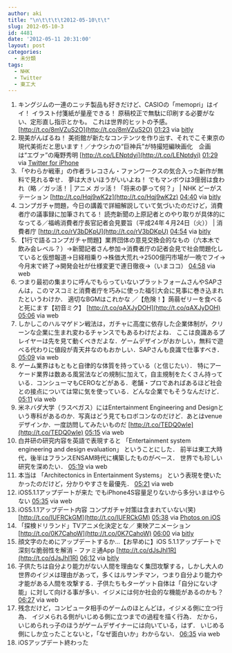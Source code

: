 ```yaml
---
author: aki
title: "\n\t\t\t\t2012-05-10\t\t"
slug: 2012-05-10-3
id: 4481
date: '2012-05-11 20:31:00'
layout: post
categories:
  - 未分類
tags:
  - NHK
  - Twitter
  - 東工大
---
```


<div xmlns:georss="http://www.georss.org/georss">

1.  <span><span>キングジムの一連のニッチ製品も好きだけど、CASIOの「memopri」はイイ！ イラスト付箋紙が量産できる！ 原稿校正で無駄に印刷する必要がない、定形直し指示とかも。 これは世界的ヒットの予感。 [http://t.co/8mVZuS2O](http://t.co/8mVZuS2O)</span> <span>[<span>01:23</span>](http://twitter.com/o_ob/status/200561620856999936) <span>via [bitly](http://bit.ly)</span></span></span>
2.  <span><span>現美がんばるね！ 美術館が新たなコンテンツを作り出す、それでこそ東京の現代美術だと思います！／ナウシカの“巨神兵”が特撮短編映画化　企画は“エヴァ”の庵野秀明 [http://t.co/LENptdyi](http://t.co/LENptdyi)</span> <span>[<span>01:29</span>](http://twitter.com/o_ob/status/200563198041145345) <span>via [Twitter for iPhone](http://twitter.com/#!/download/iphone)</span></span></span>
3.  <span><span>「やわらか戦車」の作者ラレコさん・ファンワークスの気合入った新作が無料で見れる幸せ． 夢は大きいほうがいいよね！ でもマンボウは3億弱は食われ（略 ／ガッ活！ | アニメ ガッ活！「将来の夢って何？」 | NHK どーがステーション [http://t.co/Hqj9wK2z](http://t.co/Hqj9wK2z)</span> <span>[<span>04:40</span>](http://twitter.com/o_ob/status/200611315331506176) <span>via [bitly](http://bit.ly)</span></span></span>
4.  <span><span>コンプガチャ問題，今日の講義で詳細解説していて気づいたのだけど，消費者庁の議事録に加筆されてる！ 読売新聞の上原記者とのやり取りが具体的になってる／福嶋消費者庁長官記者会見要旨（平成24年４月24日（火）） | 消費者庁 [http://t.co/rV3bDKpU](http://t.co/rV3bDKpU)</span> <span>[<span>04:54</span>](http://twitter.com/o_ob/status/200614785820266498) <span>via [bitly](http://bit.ly)</span></span></span>
5.  <span><span>【1行で語るコンプガチャ問題】業界団体の意見交換会的なもの（六本木で飲み会レベル？）→新聞記者さん参加→消費者庁の記者会見で社会問題化していると仮想報道→日経相乗り→株価大荒れ→2500億円市場が一晩でフイ→今月末で終了→開発会社が仕様変更で連日徹夜→（いまココ）</span> <span>[<span>04:58</span>](http://twitter.com/o_ob/status/200615880420376576) <span>via web</span></span></span>
6.  <span><span>つまり最初の集まりに呼んでもらっていないプラットフォームさんやSAPさんは，このマスコミと消費者庁を巧みに使った福引大会に見事に巻き込まれたというわけか． 適切なBGMはこれかな ／【危険！】蒟蒻ゼリーを食べると死にます【初音ミク】 [http://t.co/qAXJyDOH](http://t.co/qAXJyDOH)</span> <span>[<span>05:06</span>](http://twitter.com/o_ob/status/200617865353760768) <span>via web</span></span></span>
7.  <span><span>しかしこのハルマゲドン戦法は，ガチャに高度に依存した企業体制が，クリーンな企業に生まれ変わるチャンスでもあるわけだよね． ここは良識あるプレイヤーは先を見て動くべきだよな．ゲームデザインがおかしい，無料で遊べる代わりに値段が青天井なのもおかしい．SAPさんも良識で仕事すべき．</span> <span>[<span>05:09</span>](http://twitter.com/o_ob/status/200618525063258112) <span>via web</span></span></span>
8.  <span><span>ゲーム業界はもともと自律的な体質を持っている（と信じたい）． 特にアーケード業界は数ある風営法などの規制に加えて，自主規制をたくさん持っている．コンシューマもCEROなどがある．老舗・プロであればあるほど社会との接点については常に気を使っている．どんな企業でもそうなんだけど．</span> <span>[<span>05:11</span>](http://twitter.com/o_ob/status/200619199805145088) <span>via web</span></span></span>
9.  <span><span>米ネバダ大学（ラスベガス）にはEntertainment Engineering and Designという専科があるのか．写真はどう見てもロボコンなのだけど．あとはvenueデザインか．一度訪問してみたいものだ [http://t.co/TEDQ0wIe](http://t.co/TEDQ0wIe)</span> <span>[<span>05:15</span>](http://twitter.com/o_ob/status/200620063454265345) <span>via web</span></span></span>
10.  <span><span>白井研の研究内容を英語で表現すると 「Entertainment system engineering and design evaluation」 ということにした． 前半は東工大時代，後半はフランスENSAM時代に構築したものがベース． 世界でも珍しい研究を深めたい．</span> <span>[<span>05:19</span>](http://twitter.com/o_ob/status/200621124046954496) <span>via web</span></span></span>
11.  <span><span>本当は 「Architectonics in Entertainment Systems」 という表現を使いたかったのだけど，分かりやすさを最優先．</span> <span>[<span>05:21</span>](http://twitter.com/o_ob/status/200621650629246976) <span>via web</span></span></span>
12.  <span><span>iOS5.1.1アップデートが来た でもiPhone4S容量足りないから多分いまはやらない</span> <span>[<span>05:35</span>](http://twitter.com/o_ob/status/200625062456471552) <span>via web</span></span></span>
13.  <span><span>iOS5.1.1アップデート内容 コンプガチャ対策は含まれていない(笑) [http://t.co/IUFRCkGM](http://t.co/IUFRCkGM)</span> <span>[<span>05:38</span>](http://twitter.com/o_ob/status/200625860523458560) <span>via [Photos on iOS](http://www.apple.com)</span></span></span>
14.  <span><span>「探検ドリランド」TVアニメ化決定とな／ 東映アニメーション [http://t.co/0K7CahoW](http://t.co/0K7CahoW)</span> <span>[<span>06:00</span>](http://twitter.com/o_ob/status/200631533302849536) <span>via [bitly](http://bit.ly)</span></span></span>
15.  <span><span>顔文字のためにアップデートするか…【お早めに】iOS 5.1.1アップデートで深刻な脆弱性を解消 - ファミ通App [http://t.co/dJsJhI1R](http://t.co/dJsJhI1R)</span> <span>[<span>06:12</span>](http://twitter.com/o_ob/status/200634316861083649) <span>via [bitly](http://bit.ly)</span></span></span>
16.  <span><span>子供たちは自分より能力がない人間を理由なく集団攻撃する，しかし大人の世界のイジメは理由があって，多くはルサンチマン，つまり自分より能力や才能がある人間を攻撃する．子供たちもターゲット自体は「自分にない才能」に対して向ける事が多い．イジメには何か社会的な機能があるのかも？</span> <span>[<span>06:27</span>](http://twitter.com/o_ob/status/200638315647610880) <span>via web</span></span></span>
17.  <span><span>残念だけど，コンピュータ相手のゲームのほとんどは，イジメる側に立つ行為． イジメられる側がいじめる側に立つまでの過程を描く行為． だから，いじめられっ子のほうがゲームデザイナーには向いている，はず． いじめる側にしか立ったことないと，「なぜ面白いか」わからない．</span> <span>[<span>06:35</span>](http://twitter.com/o_ob/status/200640179122356225) <span>via web</span></span></span>
18.  <span><span>iOSアップデート終わった</span></span>

</div>